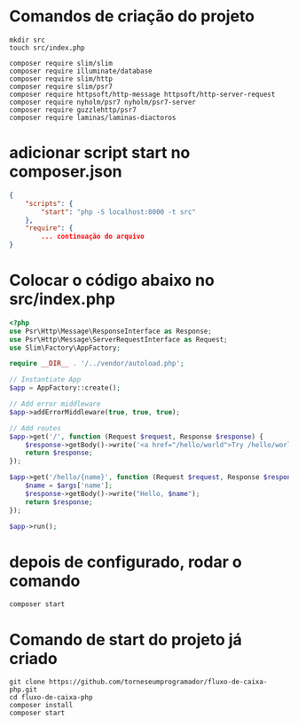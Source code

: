 # Comandos de criação do projeto
```shell
mkdir src
touch src/index.php

composer require slim/slim
composer require illuminate/database
composer require slim/http
composer require slim/psr7
composer require httpsoft/http-message httpsoft/http-server-request
composer require nyholm/psr7 nyholm/psr7-server
composer require guzzlehttp/psr7
composer require laminas/laminas-diactoros

```
# adicionar script start no composer.json
```composer.json
{
    "scripts": {
        "start": "php -S localhost:8000 -t src"
    },
    "require": {
        ... continuação do arquivo
}
```

# Colocar o código abaixo no src/index.php
```php
<?php
use Psr\Http\Message\ResponseInterface as Response;
use Psr\Http\Message\ServerRequestInterface as Request;
use Slim\Factory\AppFactory;

require __DIR__ . '/../vendor/autoload.php';

// Instantiate App
$app = AppFactory::create();

// Add error middleware
$app->addErrorMiddleware(true, true, true);

// Add routes
$app->get('/', function (Request $request, Response $response) {
    $response->getBody()->write('<a href="/hello/world">Try /hello/world</a>');
    return $response;
});

$app->get('/hello/{name}', function (Request $request, Response $response, $args) {
    $name = $args['name'];
    $response->getBody()->write("Hello, $name");
    return $response;
});

$app->run();
```

# depois de configurado, rodar o comando
```shell
composer start
```

# Comando de start do projeto já criado
```shell
git clone https://github.com/torneseumprogramador/fluxo-de-caixa-php.git
cd fluxo-de-caixa-php
composer install
composer start
```